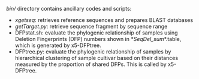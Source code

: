 *bin/* directory contains ancillary codes and scripts:
- *xgetseq*: retrieves reference sequences and prepares BLAST databases
- *getTarget.py*: retrieve sequence fragment by sequence range
- DFPstat.sh: evaluate the phylogenic relationship of samples using Deletion Fingerprints (DFP) numbers shown in \*_SeqDel_sum_\*.table, which is generated by x5-DFPtree.
- DFPtree.py: evaluate the phylogenic relationship of samples by hierarchical clustering of sample cultivar based on their distances measured by the proportion of shared DFPs. This is called by x5-DFPtree.
